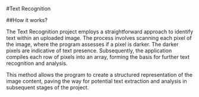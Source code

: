 #Text Recognition

##How it works?

The Text Recognition project employs a straightforward approach to identify text within an uploaded image. The process involves scanning each pixel of the image, where the program assesses if a pixel is darker. The darker pixels are indicative of text presence. Subsequently, the application compiles each row of pixels into an array, forming the basis for further text recognition and analysis.

This method allows the program to create a structured representation of the image content, paving the way for potential text extraction and analysis in subsequent stages of the project.
